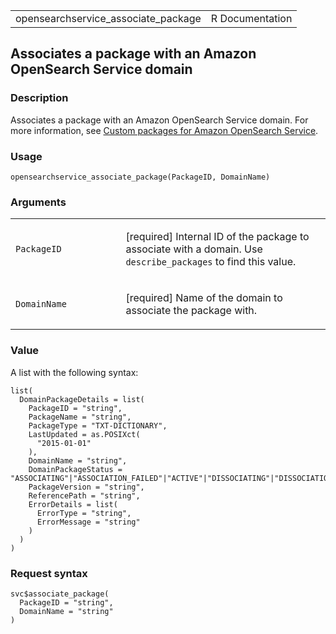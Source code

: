 <table style="width: 100%;">
<tbody>
<tr class="odd">
<td>opensearchservice_associate_package</td>
<td style="text-align: right;">R Documentation</td>
</tr>
</tbody>
</table>

## Associates a package with an Amazon OpenSearch Service domain

### Description

Associates a package with an Amazon OpenSearch Service domain. For more
information, see [Custom packages for Amazon OpenSearch
Service](https://docs.aws.amazon.com/opensearch-service/latest/developerguide/custom-packages.html).

### Usage

    opensearchservice_associate_package(PackageID, DomainName)

### Arguments

<table>
<colgroup>
<col style="width: 35%" />
<col style="width: 65%" />
</colgroup>
<tbody>
<tr class="odd">
<td><code
id="opensearchservice_associate_package_:_PackageID">PackageID</code></td>
<td><p>[required] Internal ID of the package to associate with a domain.
Use <code>describe_packages</code> to find this value.</p></td>
</tr>
<tr class="even">
<td><code
id="opensearchservice_associate_package_:_DomainName">DomainName</code></td>
<td><p>[required] Name of the domain to associate the package
with.</p></td>
</tr>
</tbody>
</table>

### Value

A list with the following syntax:

    list(
      DomainPackageDetails = list(
        PackageID = "string",
        PackageName = "string",
        PackageType = "TXT-DICTIONARY",
        LastUpdated = as.POSIXct(
          "2015-01-01"
        ),
        DomainName = "string",
        DomainPackageStatus = "ASSOCIATING"|"ASSOCIATION_FAILED"|"ACTIVE"|"DISSOCIATING"|"DISSOCIATION_FAILED",
        PackageVersion = "string",
        ReferencePath = "string",
        ErrorDetails = list(
          ErrorType = "string",
          ErrorMessage = "string"
        )
      )
    )

### Request syntax

    svc$associate_package(
      PackageID = "string",
      DomainName = "string"
    )
